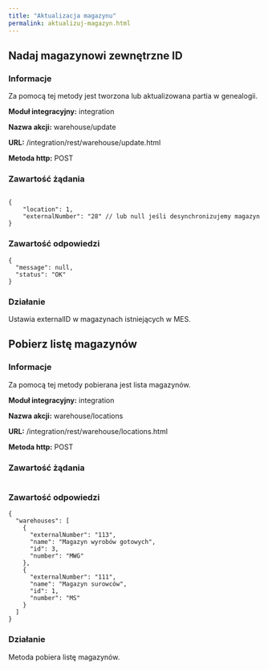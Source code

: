 ```yaml
---
title: "Aktualizacja magazynu"
permalink: aktualizuj-magazyn.html
---
```


## Nadaj magazynowi zewnętrzne ID
### Informacje

Za pomocą tej metody jest tworzona lub aktualizowana partia w genealogii.

  **Moduł integracyjny:** integration

  **Nazwa akcji:** warehouse/update

  **URL:** /integration/rest/warehouse/update.html

  **Metoda http:** POST

### Zawartość żądania
~~~~~~~~

{
    "location": 1,
    "externalNumber": "28" // lub null jeśli desynchronizujemy magazyn
} 

~~~~~~~~


### Zawartość odpowiedzi
~~~~~~~~
{
  "message": null,
  "status": "OK"
}
~~~~~~~~

### Działanie

Ustawia externalID w magazynach istniejących w MES.



## Pobierz listę magazynów
### Informacje

Za pomocą tej metody pobierana jest lista magazynów.

  **Moduł integracyjny:** integration

  **Nazwa akcji:** warehouse/locations

  **URL:** /integration/rest/warehouse/locations.html

  **Metoda http:** POST

### Zawartość żądania
~~~~~~~~

~~~~~~~~


### Zawartość odpowiedzi
~~~~~~~~
{
  "warehouses": [
    {
      "externalNumber": "113",
      "name": "Magazyn wyrobów gotowych",
      "id": 3,
      "number": "MWG"
    },
    {
      "externalNumber": "111",
      "name": "Magazyn surowców",
      "id": 1,
      "number": "MS"
    }
  ]
}
~~~~~~~~

### Działanie

Metoda pobiera listę magazynów.
